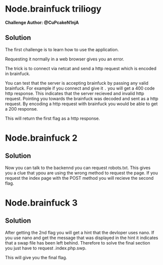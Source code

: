 # Node.brainfuck triliogy

__Challenge Author: @CuPcakeN1njA__

## Solution

The first challenge is to learn how to use the application.

Requesting it normally in a web browser gives you an error.

The trick is to connect via netcat and send a http request which is encoded in brainfuck.

You can test that the server is accepting brainfuck by passing any valid brainfuck. For example if you connect and give it `.` you will get a 400 code http response. This indicates that the server recieved and invalid http request. Pointing you towards the brainfuck was decoded and sent as a http request. By encoding a http request with brainfuck you would be able to get a 200 response. 

This will return the first flag as a http response.

# Node.brainfuck 2
## Solution
Now you can talk to the backennd you can request robots.txt. This gives you a clue that ypou are using the wrong method to request the page.
If you request the index page with the POST method you will recieve the second flag.

# Node.brainfuck 3
## Solution
After getting the 2nd flag you will get a hint that the devloper uses nano. If you use nano and get the message that was displayed in the hint it indicates that a swap file has been left behind. Therefore to solve the final section you just have to request .index.php.swp.

This will give you the final flag.
